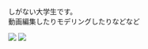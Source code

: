 
<p>
  しがない大学生です。<br>
  動画編集したりモデリングしたりなどなど
</p>
<a href="#"><img src="https://img.shields.io/badge/HTML-1572B6?style=flat&logo=html5&logoColor=white"/></a>
<a href="#"><img src="https://img.shields.io/badge/Pr-7B68EE?style=flat&logo=Adobe Premiere Pro&logoColor=483D8B"/></a>
